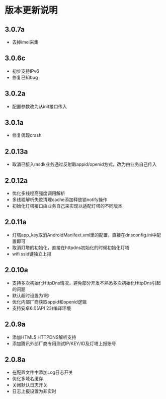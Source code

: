 # 版本更新说明
## 3.0.7a

- 去掉imei采集

## 3.0.6c

- 初步支持IPv6
- 修复已知bug

## 3.0.2a

- 配置参数改为从init接口传入
## 3.0.1a
- 修复偶现crash
## 2.0.13a
- 取消已接入msdk业务通过反射取appid/openid方式，改为由业务自己传入
## 2.0.12a
- 优化多线程高强度调用解析
- 多线程解析失败清理cache添加释放锁notify操作
- 初始化灯塔接口由业务自己来实现以适配灯塔的不同版本
## 2.0.11a
- 灯塔app_key取消AndroidManifext.xml里的配置，直接在dnsconfig.ini中配置即可
- 取消灯塔的初始化，直接在httpdns初始化的时候初始化灯塔
- wifi ssid键独立上报
## 2.0.10a
- 支持多次初始化HttpDns情况，避免部分开发不熟悉多次初始化HttpDns引起的问题
- 默认超时设置为1秒
- 优化内部厂商获取appid和openid逻辑
- 支持安卓6.0(API 23)编译环境
## 2.0.9a
- 添加HTML5 HTTPDNS解析支持
- 添加腾讯外部厂商专用测试IP/KEY/ID及灯塔上报账号
## 2.0.8a
- 在配置文件中添加Log日志开关
- 优化多域名缓存
- 关闭默认日志开关
- 日志上报设置为非实时
